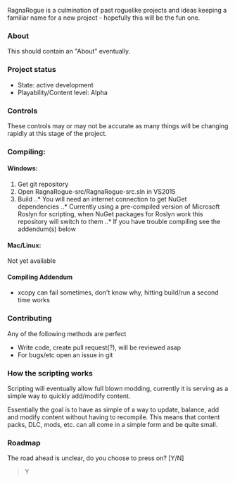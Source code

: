 RagnaRogue is a culmination of past roguelike projects and ideas keeping a familiar name for a new project - hopefully this will be the fun one.

### About

This should contain an "About" eventually.

### Project status
- State: active development
- Playability/Content level: Alpha

### Controls

These controls may or may not be accurate as many things will be changing rapidly at this stage of the project.

### Compiling:

#### Windows:

1. Get git repository
2. Open RagnaRogue-src/RagnaRogue-src.sln in VS2015
3. Build
..* You will need an internet connection to get NuGet dependencies
..* Currently using a pre-compiled version of Microsoft Roslyn for scripting, when NuGet packages for Roslyn work this repository will switch to them
..* If you have trouble compiling see the addendum(s) below

#### Mac/Linux:

Not yet available

#### Compiling Addendum

- xcopy can fail sometimes, don't know why, hitting build/run a second time works

### Contributing

Any of the following methods are perfect
- Write code, create pull request(?), will be reviewed asap
- For bugs/etc open an issue in git

### How the scripting works

Scripting will eventually allow full blown modding, currently it is serving as a simple way to quickly add/modify content.

Essentially the goal is to have as simple of a way to update, balance, add and modify content without having to recompile. This means that content packs, DLC, mods, etc. can all come in a simple form and be quite small.

### Roadmap

The road ahead is unclear, do you choose to press on? [Y/N]
> Y
